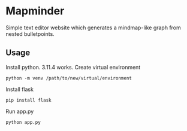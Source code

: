 # Mapminder
Simple text editor website which generates a mindmap-like graph from nested bulletpoints.

## Usage
Install python. 3.11.4 works.
Create virtual environment
````
python -m venv /path/to/new/virtual/environment
````
Install flask
````
pip install flask
````
Run app.py
````
python app.py
````
